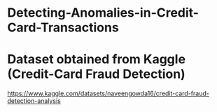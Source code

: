 # Detecting-Anomalies-in-Credit-Card-Transactions
# Dataset obtained from Kaggle (Credit-Card Fraud Detection)
  https://www.kaggle.com/datasets/naveengowda16/credit-card-fraud-detection-analysis
  
